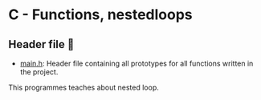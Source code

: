 # C - Functions, nestedloops

## Header file :file_folder:
* [main.h](./main.h): Header file containing all prototypes for all 
functions written in the project.

This programmes teaches about nested loop.
